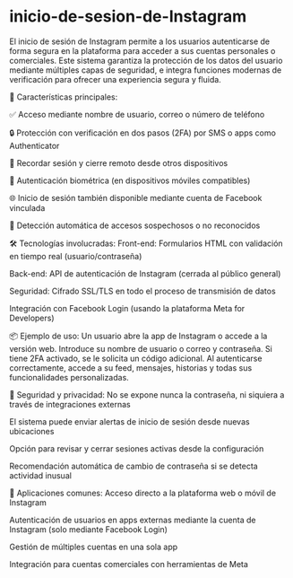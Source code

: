 # inicio-de-sesion-de-Instagram
El inicio de sesión de Instagram permite a los usuarios autenticarse de forma segura en la plataforma para acceder a sus cuentas personales o comerciales. Este sistema garantiza la protección de los datos del usuario mediante múltiples capas de seguridad, e integra funciones modernas de verificación para ofrecer una experiencia segura y fluida.

🧩 Características principales:

✅ Acceso mediante nombre de usuario, correo o número de teléfono

🔒 Protección con verificación en dos pasos (2FA) por SMS o apps como Authenticator

🔁 Recordar sesión y cierre remoto desde otros dispositivos

📱 Autenticación biométrica (en dispositivos móviles compatibles)

🌐 Inicio de sesión también disponible mediante cuenta de Facebook vinculada

🚨 Detección automática de accesos sospechosos o no reconocidos

🛠️ Tecnologías involucradas:
Front-end: Formularios HTML con validación en tiempo real (usuario/contraseña)

Back-end: API de autenticación de Instagram (cerrada al público general)

Seguridad: Cifrado SSL/TLS en todo el proceso de transmisión de datos

Integración con Facebook Login (usando la plataforma Meta for Developers)

📦 Ejemplo de uso:
Un usuario abre la app de Instagram o accede a la versión web. Introduce su nombre de usuario o correo y contraseña. Si tiene 2FA activado, se le solicita un código adicional. Al autenticarse correctamente, accede a su feed, mensajes, historias y todas sus funcionalidades personalizadas.

🔐 Seguridad y privacidad:
No se expone nunca la contraseña, ni siquiera a través de integraciones externas

El sistema puede enviar alertas de inicio de sesión desde nuevas ubicaciones

Opción para revisar y cerrar sesiones activas desde la configuración

Recomendación automática de cambio de contraseña si se detecta actividad inusual

📌 Aplicaciones comunes:
Acceso directo a la plataforma web o móvil de Instagram

Autenticación de usuarios en apps externas mediante la cuenta de Instagram (solo mediante Facebook Login)

Gestión de múltiples cuentas en una sola app

Integración para cuentas comerciales con herramientas de Meta
